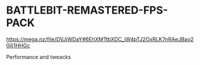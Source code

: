 # BATTLEBIT-REMASTERED-FPS-PACK
https://mega.nz/file/DVJjWDaY#6EhXMTtbXDC_iW4pTJ2OxRLK7nRAeJBao20jlj1HHGc

Performance and tweacks
